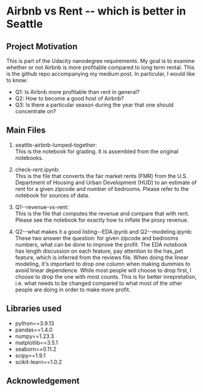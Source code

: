 # Airbnb vs Rent -- which is better in Seattle

## Project Motivation
This is part of the Udacity nanodegree requirements. My goal is to examine whether or not Airbnb is more profitable compared to long term rental. This is the github repo accompanying my medium post. In particular, I would like to know:
* Q1: Is Airbnb more profitable than rent in general?
* Q2: How to become a good host of Airbnb?
* Q3: Is there a particular season during the year that one should concentrate on?

## Main Files
1. seattle-airbnb-lumped-together:  
This is the notebook for grading. It is assembled from the original notebooks.

2. check-rent.ipynb:  
This is the file that converts the fair market rents (FMR) from the U.S. Department of Housing and Urban Development (HUD) to an estimate of rent for a given zipcode and number of bedrooms. Please refer to the notebook for sources of data.

3. Q1--revenue-vs-rent:  
This is the file that computes the revenue and compare that with rent. Please see the notebook for exactly how to inflate the proxy revenue. 

4. Q2--what makes it a good listing--EDA.ipynb and Q2--modeling.ipynb:  
These two answer the question: for given zipcode and bedrooms numbers, what can be done to improve the profit. The EDA notebook has length discussion on each feature, pay attention to the has\_pet feature, which is inferred from the reviews file. When doing the linear modeling, it's important to drop one column when making dummies to avoid linear dependence. While most people will choose to drop first, I choose to drop the one with most counts. This is for better inrepretation, i.e. what needs to be changed compared to what most of the other people are doing in order to make more profit.  

## Libraries used
* python==3.9.13
* pandas==1.4.0
* numpy==1.23.3
* matplotlib==3.5.1
* seaborn==0.11.2
* scipy==1.9.1
* scikit-learn==1.0.2

## Acknowledgement

